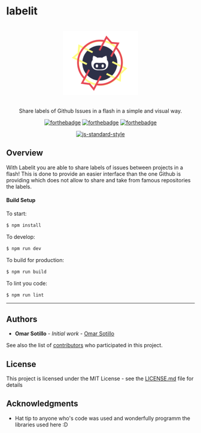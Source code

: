 # labelit


<div align="center">
<br>
<img width="200" src="/docs/images/Labelit.png" alt="Labelit">
<br>
<br>
</div>

<p align="center" color="#6a737d">
Share labels of Github Issues in a flash in a simple and visual way. 
</p>

<div align="center">

[![forthebadge](http://forthebadge.com/images/badges/built-with-love.svg)](http://forthebadge.com) [![forthebadge](http://forthebadge.com/images/badges/made-with-vue.svg)](http://forthebadge.com) [![forthebadge](http://forthebadge.com/images/badges/gluten-free.svg)](http://forthebadge.com)
</div>

<div align="center">

[![js-standard-style](https://cdn.rawgit.com/feross/standard/master/badge.svg)](https://github.com/feross/standard)
</div>

## Overview

With Labelit you are able to share labels of issues between projects in a flash! This is done to provide an easier interface than the one Github is providing which does not allow to share and take from famous repositories the labels.

#### Build Setup

To start:

```bash
$ npm install
```

To develop:

```bash
$ npm run dev
 ```

To build for production:

```bash
$ npm run build
```

To lint you code:

```bash
$ npm run lint
```


---


## Authors

* **Omar Sotillo** - *Initial work* - [Omar Sotillo](https://github.com/omarsotillo)

See also the list of [contributors](https://github.com/your/project/contributors) who participated in this project.

## License

This project is licensed under the MIT License - see the [LICENSE.md](LICENSE.md) file for details

## Acknowledgments

* Hat tip to anyone who's code was used and wonderfully programm the libraries used here :D
